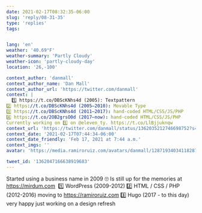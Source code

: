```yaml
---
date: 2021-02-17T08:32:35-06:00
slug: 'reply/08-31-35'
type: 'replies'
tags:


lang: 'en'
weather: '40.69°F'
weather-summary: 'Partly Cloudy'
weather-icon: 'partly-cloudy-day'
location: '26,-100'

context_author: 'danmall'
context_author_name: 'Dan Mall'
context_author_url: 'https://twitter.com/danmall'
context: |
  1️⃣ https://t.co/DBScKNhs4d (2005): Textpattern
2️⃣ https://t.co/DBScKNhs4d (2005–2010): Movable Type
3️⃣ https://t.co/DBScKNhs4d (2011–2017): hand-coded HTML/CSS/JS/PHP
4️⃣ https://t.co/2OB2grsO0d (2017–now): hand-coded HTML/CSS/JS/PHP
Currently working on 5️⃣ on @eleven_ty. https://t.co/LlBjjuknqw
context_url: 'https://twitter.com/danmall/status/1362035212746698752?s=12'
context_date: '2021-02-17T07:44:34-06:00'
context_date_friendly: 'Feb 17, 2021 at 7:44 a.m.'
context_imgs: ''
avatar: 'https://media.ramiroruiz.com/avatars/danmall/1287193403411828737/aQ2o7lUh_bigger.jpg'

tweet_id: '1362047166638919683'
---
```

‪Started using a business name in 2009 🙄‬
‪Is still up for the memories at https://mirdum.com ‬
‪1️⃣ WordPress (2009-2012)‬
‪2️⃣ HTML / CSS / PHP (2012-2016) moving to https://ramiroruiz.com‬
‪3️⃣ Hugo (2017 - to this day) very happy just working on a design refresh‬